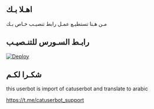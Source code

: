 ## اهـلا بـك
مـن هـنا تستطيـع عمـل رابط تنصيـب خـاص بـك

## رابـط السـورس للتنـصيـب

[![Deploy](https://www.herokucdn.com/deploy/button.svg)](https://heroku.com/deploy?template=https://github.com/Tovenko/jmthon)

## شكـرا لكـم 


this userbot is import of catuserbot and translate to arabic

https://t.me/catuserbot_support
